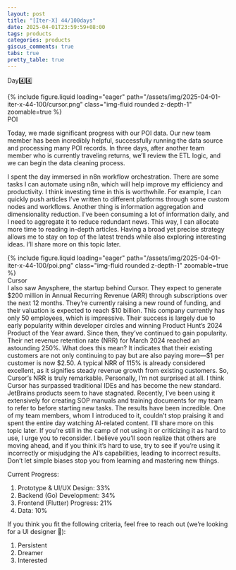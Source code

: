 ```yaml
---
layout: post
title: "[Iter-X] 44/100days"
date: 2025-04-01T23:59:59+08:00
tags: products
categories: products
giscus_comments: true
tabs: true
pretty_table: true
---
```


Day4️⃣4️⃣

<div class="row mt-3">
    <div class="col-sm mt-0 mb-0">
        {% include figure.liquid loading="eager" path="/assets/img/2025-04-01-iter-x-44-100/cursor.png" class="img-fluid rounded z-depth-1" zoomable=true %}
    </div>
</div>
<div class="caption mt-0">
    POI
</div>

Today, we made significant progress with our POI data. Our new team member has been incredibly helpful, successfully running the data source and processing many POI records. In three days, after another team member who is currently traveling returns, we’ll review the ETL logic, and we can begin the data cleaning process.

I spent the day immersed in n8n workflow orchestration. There are some tasks I can automate using n8n, which will help improve my efficiency and productivity. I think investing time in this is worthwhile. For example, I can quickly push articles I’ve written to different platforms through some custom nodes and workflows. Another thing is information aggregation and dimensionality reduction. I’ve been consuming a lot of information daily, and I need to aggregate it to reduce redundant news. This way, I can allocate more time to reading in-depth articles. Having a broad yet precise strategy allows me to stay on top of the latest trends while also exploring interesting ideas. I’ll share more on this topic later.

<div class="row mt-3">
    <div class="col-sm mt-0 mb-0">
        {% include figure.liquid loading="eager" path="/assets/img/2025-04-01-iter-x-44-100/poi.png" class="img-fluid rounded z-depth-1" zoomable=true %}
    </div>
</div>
<div class="caption mt-0">
    Cursor
</div>
I also saw Anysphere, the startup behind Cursor. They expect to generate $200 million in Annual Recurring Revenue (ARR) through subscriptions over the next 12 months. They’re currently raising a new round of funding, and their valuation is expected to reach $10 billion. This company currently has only 50 employees, which is impressive. Their success is largely due to early popularity within developer circles and winning Product Hunt’s 2024 Product of the Year award. Since then, they’ve continued to gain popularity. Their net revenue retention rate (NRR) for March 2024 reached an astounding 250%. What does this mean? It indicates that their existing customers are not only continuing to pay but are also paying more—$1 per customer is now $2.50. A typical NRR of 115% is already considered excellent, as it signifies steady revenue growth from existing customers. So, Cursor’s NRR is truly remarkable. Personally, I’m not surprised at all. I think Cursor has surpassed traditional IDEs and has become the new standard. JetBrains products seem to have stagnated. Recently, I’ve been using it extensively for creating SOP manuals and training documents for my team to refer to before starting new tasks. The results have been incredible. One of my team members, whom I introduced to it, couldn’t stop praising it and spent the entire day watching AI-related content. I’ll share more on this topic later. If you’re still in the camp of not using it or criticizing it as hard to use, I urge you to reconsider. I believe you’ll soon realize that others are moving ahead, and if you think it’s hard to use, try to see if you’re using it incorrectly or misjudging the AI’s capabilities, leading to incorrect results. Don’t let simple biases stop you from learning and mastering new things.

Current Progress:

1. Prototype & UI/UX Design: 33%
2. Backend (Go) Development: 34%
3. Frontend (Flutter) Progress: 21%
4. Data: 10%

If you think you fit the following criteria, feel free to reach out (we’re looking for a UI designer 👾):

1. Persistent
2. Dreamer
3. Interested
